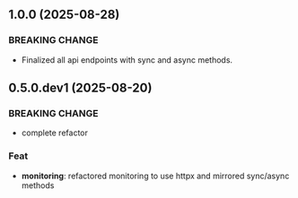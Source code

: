 ## 1.0.0 (2025-08-28)

### BREAKING CHANGE

- Finalized all api endpoints with sync and async methods. 

## 0.5.0.dev1 (2025-08-20)

### BREAKING CHANGE

- complete refactor

### Feat

- **monitoring**: refactored monitoring to use httpx and mirrored sync/async methods
